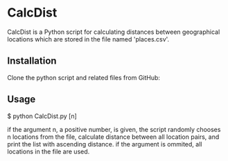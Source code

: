 # CalcDist

CalcDist is a Python script for calculating distances between geographical locations 
which are stored in the file named 'places.csv'.

## Installation

Clone the python script and related files from GitHub:


## Usage

$ python CalcDist.py [n]

if the argument n, a positive number, is given, the script randomly chooses n locations from the file, calculate distance between all location pairs, and print the list with ascending distance.
if the argument is ommited, all locations in the file are used.



